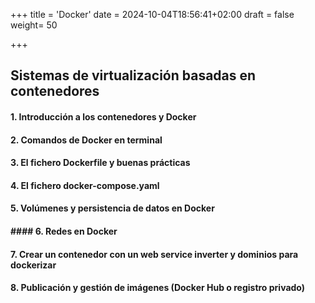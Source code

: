 +++
title = 'Docker'
date = 2024-10-04T18:56:41+02:00
draft = false
weight= 50

+++

 

## Sistemas de virtualización basadas en contenedores

#### 1. Introducción a los contenedores y Docker
#### 2. Comandos de Docker en terminal
#### 3. El fichero Dockerfile y buenas prácticas
#### 4. El fichero docker-compose.yaml
#### 5. Volúmenes y persistencia de datos en Docker
#### #### 6. Redes en Docker
#### 7. Crear un contenedor con un web service inverter y dominios para dockerizar
#### 8. Publicación y gestión de imágenes (Docker Hub o registro privado)

